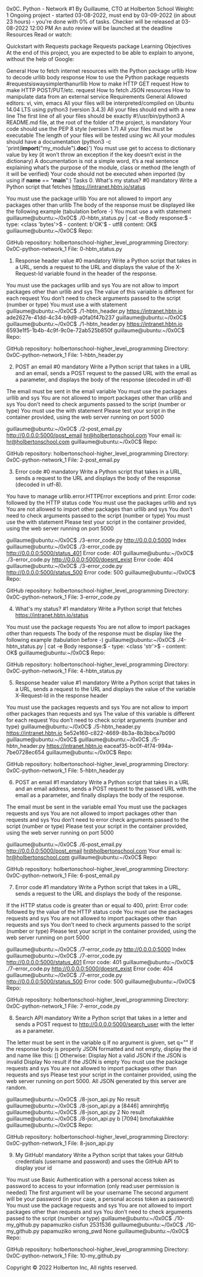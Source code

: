 
0x0C. Python - Network #1
 By Guillaume, CTO at Holberton School
 Weight: 1
 Ongoing project - started 03-08-2022, must end by 03-09-2022 (in about 23 hours) - you're done with 0% of tasks.
 Checker will be released at 03-08-2022 12:00 PM
 An auto review will be launched at the deadline
Resources
Read or watch:

Quickstart with Requests package
Requests package
Learning Objectives
At the end of this project, you are expected to be able to explain to anyone, without the help of Google:

General
How to fetch internet resources with the Python package urllib
How to decode urllib body response
How to use the Python package requests #requestsiswaysimplerthanurllib
How to make HTTP GET request
How to make HTTP POST/PUT/etc. request
How to fetch JSON resources
How to manipulate data from an external service
Requirements
General
Allowed editors: vi, vim, emacs
All your files will be interpreted/compiled on Ubuntu 14.04 LTS using python3 (version 3.4.3)
All your files should end with a new line
The first line of all your files should be exactly #!/usr/bin/python3
A README.md file, at the root of the folder of the project, is mandatory
Your code should use the PEP 8 style (version 1.7)
All your files must be executable
The length of your files will be tested using wc
All your modules should have a documentation (python3 -c 'print(__import__("my_module").__doc__)')
You must use get to access to dictionary value by key (it won’t throw an exception if the key doesn’t exist in the dictionary)
A documentation is not a simple word, it’s a real sentence explaining what’s the purpose of the module, class or method (the length of it will be verified)
Your code should not be executed when imported (by using if __name__ == "__main__":)
Tasks
0. What's my status? #0
mandatory
Write a Python script that fetches https://intranet.hbtn.io/status

You must use the package urllib
You are not allowed to import any packages other than urllib
The body of the response must be displayed like the following example (tabulation before -)
You must use a with statement
guillaume@ubuntu:~/0x0C$ ./0-hbtn_status.py | cat -e
Body response:$
    - type: <class 'bytes'>$
    - content: b'OK'$
    - utf8 content: OK$
guillaume@ubuntu:~/0x0C$ 
Repo:

GitHub repository: holbertonschool-higher_level_programming
Directory: 0x0C-python-network_1
File: 0-hbtn_status.py
  
1. Response header value #0
mandatory
Write a Python script that takes in a URL, sends a request to the URL and displays the value of the X-Request-Id variable found in the header of the response.

You must use the packages urllib and sys
You are not allow to import packages other than urllib and sys
The value of this variable is different for each request
You don’t need to check arguments passed to the script (number or type)
You must use a with statement
guillaume@ubuntu:~/0x0C$ ./1-hbtn_header.py https://intranet.hbtn.io
ade2627e-41dd-4c34-b9d9-a0fa0f47b237
guillaume@ubuntu:~/0x0C$ 
guillaume@ubuntu:~/0x0C$ ./1-hbtn_header.py https://intranet.hbtn.io
6593e1f5-1b4b-4c9f-9c0e-72ab525b850f
guillaume@ubuntu:~/0x0C$ 
Repo:

GitHub repository: holbertonschool-higher_level_programming
Directory: 0x0C-python-network_1
File: 1-hbtn_header.py
  
2. POST an email #0
mandatory
Write a Python script that takes in a URL and an email, sends a POST request to the passed URL with the email as a parameter, and displays the body of the response (decoded in utf-8)

The email must be sent in the email variable
You must use the packages urllib and sys
You are not allowed to import packages other than urllib and sys
You don’t need to check arguments passed to the script (number or type)
You must use the with statement
Please test your script in the container provided, using the web server running on port 5000

guillaume@ubuntu:~/0x0C$ ./2-post_email.py http://0.0.0.0:5000/post_email hr@holbertonschool.com
Your email is: hr@holbertonschool.com
guillaume@ubuntu:~/0x0C$ 
Repo:

GitHub repository: holbertonschool-higher_level_programming
Directory: 0x0C-python-network_1
File: 2-post_email.py
  
3. Error code #0
mandatory
Write a Python script that takes in a URL, sends a request to the URL and displays the body of the response (decoded in utf-8).

You have to manage urllib.error.HTTPError exceptions and print: Error code: followed by the HTTP status code
You must use the packages urllib and sys
You are not allowed to import other packages than urllib and sys
You don’t need to check arguments passed to the script (number or type)
You must use the with statement
Please test your script in the container provided, using the web server running on port 5000

guillaume@ubuntu:~/0x0C$ ./3-error_code.py http://0.0.0.0:5000
Index
guillaume@ubuntu:~/0x0C$ ./3-error_code.py http://0.0.0.0:5000/status_401
Error code: 401
guillaume@ubuntu:~/0x0C$ ./3-error_code.py http://0.0.0.0:5000/doesnt_exist
Error code: 404
guillaume@ubuntu:~/0x0C$ ./3-error_code.py http://0.0.0.0:5000/status_500
Error code: 500
guillaume@ubuntu:~/0x0C$ 
Repo:

GitHub repository: holbertonschool-higher_level_programming
Directory: 0x0C-python-network_1
File: 3-error_code.py
  
4. What's my status? #1
mandatory
Write a Python script that fetches https://intranet.hbtn.io/status

You must use the package requests
You are not allow to import packages other than requests
The body of the response must be display like the following example (tabulation before -)
guillaume@ubuntu:~/0x0C$ ./4-hbtn_status.py | cat -e
Body response:$
    - type: <class 'str'>$
    - content: OK$
guillaume@ubuntu:~/0x0C$ 
Repo:

GitHub repository: holbertonschool-higher_level_programming
Directory: 0x0C-python-network_1
File: 4-hbtn_status.py
  
5. Response header value #1
mandatory
Write a Python script that takes in a URL, sends a request to the URL and displays the value of the variable X-Request-Id in the response header

You must use the packages requests and sys
You are not allow to import other packages than requests and sys
The value of this variable is different for each request
You don’t need to check script arguments (number and type)
guillaume@ubuntu:~/0x0C$ ./5-hbtn_header.py https://intranet.hbtn.io
5e52e160-c822-4669-8b3a-8b3bbca7b090
guillaume@ubuntu:~/0x0C$ 
guillaume@ubuntu:~/0x0C$ ./5-hbtn_header.py https://intranet.hbtn.io
eaceaf35-bc0f-4f74-994a-7be0728ec654
guillaume@ubuntu:~/0x0C$ 
Repo:

GitHub repository: holbertonschool-higher_level_programming
Directory: 0x0C-python-network_1
File: 5-hbtn_header.py
  
6. POST an email #1
mandatory
Write a Python script that takes in a URL and an email address, sends a POST request to the passed URL with the email as a parameter, and finally displays the body of the response.

The email must be sent in the variable email
You must use the packages requests and sys
You are not allowed to import packages other than requests and sys
You don’t need to error check arguments passed to the script (number or type)
Please test your script in the container provided, using the web server running on port 5000

guillaume@ubuntu:~/0x0C$ ./6-post_email.py http://0.0.0.0:5000/post_email hr@holbertonschool.com
Your email is: hr@holbertonschool.com
guillaume@ubuntu:~/0x0C$ 
Repo:

GitHub repository: holbertonschool-higher_level_programming
Directory: 0x0C-python-network_1
File: 6-post_email.py
  
7. Error code #1
mandatory
Write a Python script that takes in a URL, sends a request to the URL and displays the body of the response.

If the HTTP status code is greater than or equal to 400, print: Error code: followed by the value of the HTTP status code
You must use the packages requests and sys
You are not allowed to import packages other than requests and sys
You don’t need to check arguments passed to the script (number or type)
Please test your script in the container provided, using the web server running on port 5000

guillaume@ubuntu:~/0x0C$ ./7-error_code.py http://0.0.0.0:5000
Index
guillaume@ubuntu:~/0x0C$ ./7-error_code.py http://0.0.0.0:5000/status_401
Error code: 401
guillaume@ubuntu:~/0x0C$ ./7-error_code.py http://0.0.0.0:5000/doesnt_exist
Error code: 404
guillaume@ubuntu:~/0x0C$ ./7-error_code.py http://0.0.0.0:5000/status_500
Error code: 500
guillaume@ubuntu:~/0x0C$ 
Repo:

GitHub repository: holbertonschool-higher_level_programming
Directory: 0x0C-python-network_1
File: 7-error_code.py
  
8. Search API
mandatory
Write a Python script that takes in a letter and sends a POST request to http://0.0.0.0:5000/search_user with the letter as a parameter.

The letter must be sent in the variable q
If no argument is given, set q=""
If the response body is properly JSON formatted and not empty, display the id and name like this: [<id>] <name>
Otherwise:
Display Not a valid JSON if the JSON is invalid
Display No result if the JSON is empty
You must use the package requests and sys
You are not allowed to import packages other than requests and sys
Please test your script in the container provided, using the web server running on port 5000. All JSON generated by this server are random.

guillaume@ubuntu:~/0x0C$ ./8-json_api.py 
No result
guillaume@ubuntu:~/0x0C$ ./8-json_api.py a
[8446] amnirqhtfjq
guillaume@ubuntu:~/0x0C$ ./8-json_api.py 2
No result
guillaume@ubuntu:~/0x0C$ ./8-json_api.py b
[7094] bmofakakhke
guillaume@ubuntu:~/0x0C$ 
Repo:

GitHub repository: holbertonschool-higher_level_programming
Directory: 0x0C-python-network_1
File: 8-json_api.py
  
9. My GitHub!
mandatory
Write a Python script that takes your GitHub credentials (username and password) and uses the GitHub API to display your id

You must use Basic Authentication with a personal access token as password to access to your information (only read:user permission is needed)
The first argument will be your username
The second argument will be your password (in your case, a personal access token as password)
You must use the package requests and sys
You are not allowed to import packages other than requests and sys
You don’t need to check arguments passed to the script (number or type)
guillaume@ubuntu:~/0x0C$ ./10-my_github.py papamuziko cisfun
2531536
guillaume@ubuntu:~/0x0C$ ./10-my_github.py papamuziko wrong_pwd
None
guillaume@ubuntu:~/0x0C$ 
Repo:

GitHub repository: holbertonschool-higher_level_programming
Directory: 0x0C-python-network_1
File: 10-my_github.py
  
Copyright © 2022 Holberton Inc, All rights reserved.